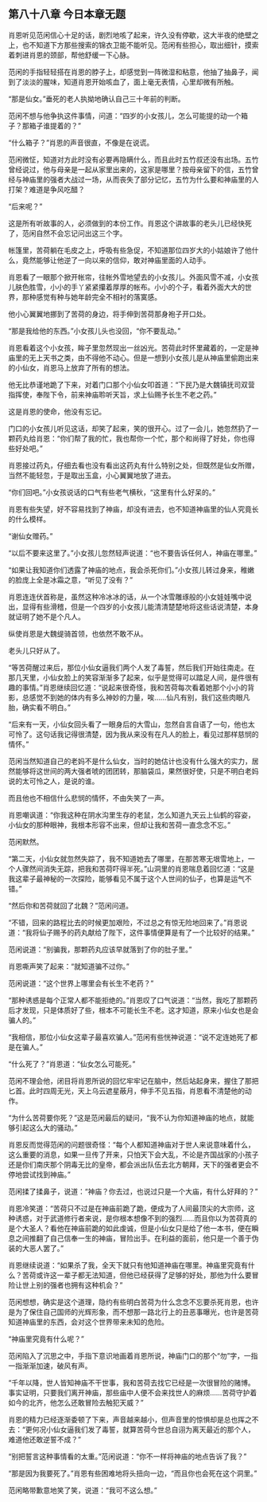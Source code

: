 ## 第八十八章 **今日本章无题**

肖恩听见范闲信心十足的话，剧烈地咳了起来，许久没有停歇，这大半夜的绝壁之上，也不知道下方那些搜索的锦衣卫能不能听见。范闲有些担心，取出细针，摸索着刺进肖恩的颈部，帮他舒缓一下心脉。

范闲的手指轻轻搭在肖恩的脖子上，却感觉到一阵微湿和粘意，他抽了抽鼻子，闻到了淡淡的腥味，知道肖恩开始咳血了，面上毫无表情，心里却微有所触。

“那是仙女。”垂死的老人执拗地确认自己三十年前的判断。

范闲不想与他争执这件事情，问道：“四岁的小女孩儿，怎么可能提的动一个箱子？那箱子谁提着的？”

“什么箱子？”肖恩的声音很直，不像是在说谎。

范闲微怔，知道对方此时没有必要再隐瞒什么，而且此时五竹叔还没有出场。五竹曾经说过，他与母亲是一起从家里出来的，这家是哪里？按母亲留下的信，五竹曾经与神庙里的强者大战过一场，从而丧失了部分记忆，五竹为什么要和神庙里的人打架？难道是争风吃醋？

“后来呢？”

这是所有听故事的人，必须做到的本份工作。肖恩这个讲故事的老头儿已经快死了，范闲自然不会忘记问出这三个字。

帐篷里，苦荷躺在毛皮之上，呼吸有些急促，不知道那位四岁大的小姑娘许了他什么，竟然能够让他逆了一向以来的信仰，敢对神庙里面的人动手。

肖恩看了一眼那个掀开帐帘，往帐外雪地望去的小女孩儿。外面风雪不减，小女孩儿肤色胜雪，小小的手丫紧紧攥着厚厚的帐布。小小的个子，看着外面大大的世界，那种感觉有种与她年龄完全不相衬的落寞感。

他小心翼翼地挪到了苦荷的身边，将手伸到苦荷那身袍子开口处。

“那是我给他的东西。”小女孩儿头也没回，“你不要乱动。”

肖恩看着这个小女孩，眸子里忽然现出一丝凶光。苦荷此时怀里藏着的，一定是神庙里的无上天书之类，由不得他不动心。但是一想到小女孩儿是从神庙里偷跑出来的小仙女，肖恩马上放弃了所有的想法。

他无比恭谨地跪了下来，对着门口那个小仙女叩首道：“下民乃是大魏镇抚司双营指挥使，奉陛下令，前来神庙聆听天旨，求上仙赐予长生不老之药。”

这是肖恩的使命，他没有忘记。

门口的小女孩儿听见这话，却笑了起来，笑的很开心。过了一会儿，她忽然扔了一颗药丸给肖恩：“你们帮了我的忙，我也帮你一个忙，那个和尚得了好处，你也得些好处吧。”

肖恩接过药丸，仔细去看也没有看出这药丸有什么特别之处，但既然是仙女所赠，当然不能轻忽，于是取出玉盒，小心翼翼地放了进去。

“你们回吧。”小女孩说话的口气有些老气横秋，“这里有什么好呆的。”

肖恩有些失望，好不容易找到了神庙，却没有进去，也不知道神庙里的仙人究竟长的什么模样。

“谢仙女赠药。”

“以后不要来这里了。”小女孩儿忽然轻声说道：“也不要告诉任何人，神庙在哪里。”

“如果让我知道你们透露了神庙的地点，我会杀死你们。”小女孩儿转过身来，稚嫩的脸庞上全是冰霜之意，“听见了没有？”

肖恩连连伏首称是，虽然这种冷冰冰的话，从一个冰雪雕琢般的小女娃娃嘴中说出，显得有些滑稽，但是一个四岁的小女孩儿能清清楚楚地将这些话说清楚，本身就证明了她不是个凡人。

纵使肖恩是大魏缇骑首领，也依然不敢不从。

老头儿只好从了。

“等苦荷醒过来后，那位小仙女逼我们两个人发了毒誓，然后我们开始往南走。在那几天里，小仙女脸上的笑容渐渐多了起来，似乎是觉得可以踏足人间，是件很有趣的事情。”肖恩继续回忆道：“说起来很奇怪，我和苦荷每次看着她那个小小的背影，总感觉不到她的体内有多么神妙的力量，唉……仙凡有别，我们这些肉眼凡胎，确实看不明白。”

“后来有一天，小仙女回头看了一眼身后的大雪山，忽然自言自语了一句，他也太可怜了。这句话我记得很清楚，因为我从来没有在凡人的脸上，看见过那样慈悯的情怀。”

范闲当然知道自己的老妈不是什么仙女，当时的她估计也没有什么强大的实力，居然能够将这世间的两大强者唬的团团转，那脑袋瓜，果然很好使，只是不明白老妈说的太可怜之人，是说的谁。

而且他也不相信什么悲悯的情怀，不由失笑了一声。

肖恩嘲讽道：“你我这种在阴水沟里生存的老鼠，怎么知道九天云上仙鹤的容姿，小仙女的那种眼神，我根本形容不出来，但却让我和苦荷一直念念不忘。”

范闲默然。

“第二天，小仙女就忽然失踪了，我不知道她去了哪里，在那苦寒无垠雪地上，一个人骤然间消失无踪，把我和苦荷吓得半死。”山洞里的肖恩喘息着回忆道：“这是我这辈子最神秘的一次探险，能够看见不属于这个人世间的仙子，也算是运气不错。”

“然后你和苦荷就回了北魏？”范闲问道。

“不错，回来的路程比去的时候更加艰险，不过总之有惊无险地回来了。”肖恩说道：“我将仙子赐予的药丸献给了陛下，这件事情便算是有了一个比较好的结果。”

范闲说道：“别骗我，那颗药丸应该早就落到了你的肚子里。”

肖恩嘶声笑了起来：“就知道骗不过你。”

范闲说道：“这个世界上哪里会有长生不老药？”

“那种诱惑是每个正常人都不能拒绝的。”肖恩叹了口气说道：“当然，我吃了那颗药后才发现，只是体质好了些，根本不可能长生不老。这才知道，原来小仙女也是会骗人的。”

“我相信，那位小仙女这辈子最喜欢骗人。”范闲有些恍神说道：“说不定连她死了都是在骗人。”

“什么死了？”肖恩道：“仙女怎么可能死。”

范闲不理会他，闭目将肖恩所说的回忆牢牢记在脑中，然后站起身来，握住了那把匕首。此时四周无光，天上乌云遮星蔽月，伸手不见五指，肖恩看不清楚他的动作。

“为什么苦荷要你死？”这是范闲最后的疑问，“我不认为你知道神庙的地点，就能够引起这么大的骚动。”

肖恩反而觉得范闲的问题很奇怪：“每个人都知道神庙对于世人来说意味着什么，这么重要的消息，如果一旦传了开来，只怕天下会大乱，不论是齐国战家的小孩子还是你们南庆那个阴毒无比的皇帝，都会派出队伍去北方朝拜，天下的强者更会不停地尝试找到神庙。”

范闲揉了揉鼻子，说道：“神庙？你去过，也说过只是一个大庙，有什么好拜的？”

肖恩冷笑道：“苦荷只不过是在神庙前跪了跪，便成为了人间最顶尖的大宗师，这种诱惑，对于武道修行者来说，是你根本想像不到的强烈……而且你以为苦荷真的是个大圣人？看他在神庙前跪的如此虔诚，但是小仙女只是给了他一本书，便在瞬息之间推翻了自己信奉一生的神庙，冒险出手。在利益的面前，他只是一个善于伪装的大恶人罢了。”

肖恩继续说道：“如果杀了我，全天下就只有他知道神庙在哪里。神庙里究竟有什么？苦荷或许这一辈子都无法知道，但他已经获得了足够的好处，那他为什么要冒险让世上别的强者也拥有这种机会？”

范闲想想，确实是这个道理，隐约有些明白苦荷为什么念念不忘要杀死肖恩，也许是为了保住自己国师的光辉形象，而不想那一路北行上的丑恶事曝光，也许是苦荷知道神庙里的东西，会对这个世界带来未知的危险。

“神庙里究竟有什么呢？”

范闲陷入了沉思之中，手指下意识地画着肖恩所说，神庙门口的那个“勿”字，一指一指渐渐加速，破风有声。

“千年以降，世人皆知神庙不干世事，我和苦荷去找它已经是一次很冒险的赌博。事实证明，只要我们离开神庙，那些庙中人便不会来找世人的麻烦……苦荷守护着如今的北齐，他怎么还敢冒险去触犯天威？”

肖恩的精力已经逐渐委顿了下来，声音越来越小，但声音里的惊惧却是总也挥之不去：“更何况小仙女逼我们发了毒誓，就算苦荷今世总自诩为离天最近的那个人，难道他还敢逆誓不成？”

“别把誓言这种事情看的太重。”范闲说道：“你不一样将神庙的地点告诉了我？”

“那是因为我要死了。”肖恩有些困难地将头扭向一边，“而且你也会死在这个洞里。”

范闲略带歉意地笑了笑，说道：“我可不这么想。”

